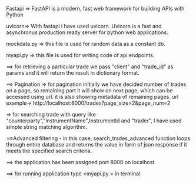 Fastapi =>  FastAPI is a modern, fast web framework for building APIs with Python 

uvicorn=> With fastapi i have used uvicorn. Uvicorn is a fast and asynchronus production ready server for python web applications.

mockdata.py => this file is used for random data as a constant db.

myapi.py => this file is used for writing code of api endpoints. 

==> for retrieving a particular trade we pass "client" and "trade_id" as params and it will return the result in dictionary format.

==> Pagination => for pagination initially we have decided number of trades on a page, so remaining part it will show on next page, which can be accessed using url. it is also showing metadata of remaining pages.
url example->  http://localhost:8000/trades?page_size=2&page_num=2

=> for searching trade with query like "counterparty","instrumentName",InstrumentId and "trader", I have used simple string matching algorithm.

==>Advanced filtering - in this case, search_trades_advanced function loops through entire database and returns the value in form of json response if it meets the specified search criteria. 


==> the application has been assigned port 8000 on localhost.

==> for running application type <myapi.py > in terminal.

